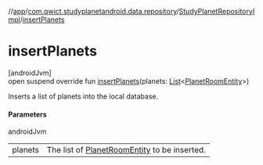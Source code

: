 //[app](../../../index.md)/[com.qwict.studyplanetandroid.data.repository](../index.md)/[StudyPlanetRepositoryImpl](index.md)/[insertPlanets](insert-planets.md)

# insertPlanets

[androidJvm]\
open suspend override fun [insertPlanets](insert-planets.md)(planets: [List](https://kotlinlang.org/api/latest/jvm/stdlib/kotlin.collections/-list/index.html)&lt;[PlanetRoomEntity](../../com.qwict.studyplanetandroid.data.local.schema/-planet-room-entity/index.md)&gt;)

Inserts a list of planets into the local database.

#### Parameters

androidJvm

| | |
|---|---|
| planets | The list of [PlanetRoomEntity](../../com.qwict.studyplanetandroid.data.local.schema/-planet-room-entity/index.md) to be inserted. |
